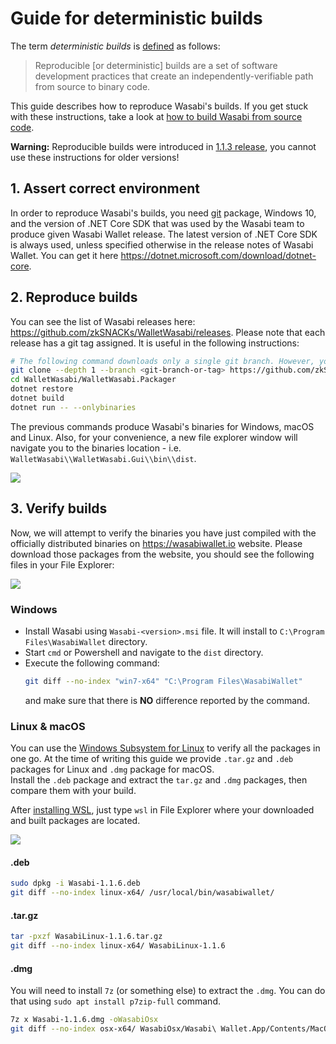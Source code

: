 # Guide for deterministic builds

The term *deterministic builds* is [defined](https://reproducible-builds.org/) as follows:

> Reproducible [or deterministic] builds are a set of software development practices that create an independently-verifiable path from source to binary code.

This guide describes how to reproduce Wasabi's builds. If you get stuck with these instructions, take a look at [how to build Wasabi from source code](https://docs.wasabiwallet.io/using-wasabi/BuildSource.html).

**Warning:** Reproducible builds were introduced in [1.1.3 release](https://github.com/zkSNACKs/WalletWasabi/releases/tag/v1.1.3), you cannot use these instructions for older versions!

## 1. Assert correct environment

In order to reproduce Wasabi's builds, you need [git](https://git-scm.com/) package, Windows 10, and the version of .NET Core SDK that was used by the Wasabi team to produce given Wasabi Wallet release. The latest version of .NET Core SDK is always used, unless specified otherwise in the release notes of Wasabi Wallet. You can get it here https://dotnet.microsoft.com/download/dotnet-core.

## 2. Reproduce builds

You can see the list of Wasabi releases here: https://github.com/zkSNACKs/WalletWasabi/releases. Please note that each release has a git tag assigned. It is useful in the following instructions:

```sh
# The following command downloads only a single git branch. However, you can clone whole repository, which is bigger, if you like.
git clone --depth 1 --branch <git-branch-or-tag> https://github.com/zkSNACKs/WalletWasabi.git # where `<git-branch-or-tag>` may be, for example, `v1.1.11.1`.
cd WalletWasabi/WalletWasabi.Packager
dotnet restore
dotnet build
dotnet run -- --onlybinaries
```

The previous commands produce Wasabi's binaries for Windows, macOS and Linux. Also, for your convenience, a new file explorer window will navigate you to the binaries location - i.e. `WalletWasabi\\WalletWasabi.Gui\\bin\\dist`.

![](https://i.imgur.com/8XAQzz4.png)

## 3. Verify builds

Now, we will attempt to verify the binaries you have just compiled with the officially distributed binaries on https://wasabiwallet.io website. Please download those packages from the website, you should see the following files in your File Explorer:

![](https://i.imgur.com/aI9Kx0c.png)

### Windows

* Install Wasabi using `Wasabi-<version>.msi` file. It will install to `C:\Program Files\WasabiWallet` directory.
* Start `cmd` or Powershell and navigate to the `dist` directory.
* Execute the following command:
  ```sh
  git diff --no-index "win7-x64" "C:\Program Files\WasabiWallet"
  ```
  and make sure that there is **NO** difference reported by the command.

### Linux & macOS

You can use the [Windows Subsystem for Linux](https://docs.microsoft.com/en-us/windows/wsl/) to verify all the packages in one go. At the time of writing this guide we provide `.tar.gz` and `.deb` packages for Linux and `.dmg` package for macOS.  
Install the `.deb` package and extract the `tar.gz` and `.dmg` packages, then compare them with your build.

After [installing WSL](https://docs.microsoft.com/en-us/windows/wsl/install-win10), just type `wsl` in File Explorer where your downloaded and built packages are located.

![](https://i.imgur.com/yRUjxvG.png)

#### .deb

```sh
sudo dpkg -i Wasabi-1.1.6.deb
git diff --no-index linux-x64/ /usr/local/bin/wasabiwallet/
```

#### .tar.gz

```sh
tar -pxzf WasabiLinux-1.1.6.tar.gz
git diff --no-index linux-x64/ WasabiLinux-1.1.6
```

#### .dmg

You will need to install `7z` (or something else) to extract the `.dmg`. You can do that using `sudo apt install p7zip-full` command.

```sh
7z x Wasabi-1.1.6.dmg -oWasabiOsx
git diff --no-index osx-x64/ WasabiOsx/Wasabi\ Wallet.App/Contents/MacOS/
```
